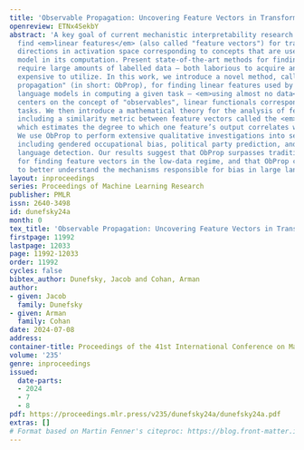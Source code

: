```yaml
---
title: 'Observable Propagation: Uncovering Feature Vectors in Transformers'
openreview: ETNx4SekbY
abstract: 'A key goal of current mechanistic interpretability research in NLP is to
  find <em>linear features</em> (also called "feature vectors") for transformers:
  directions in activation space corresponding to concepts that are used by a given
  model in its computation. Present state-of-the-art methods for finding linear features
  require large amounts of labelled data – both laborious to acquire and computationally
  expensive to utilize. In this work, we introduce a novel method, called "observable
  propagation" (in short: ObProp), for finding linear features used by transformer
  language models in computing a given task – <em>using almost no data</em>. Our paradigm
  centers on the concept of "observables", linear functionals corresponding to given
  tasks. We then introduce a mathematical theory for the analysis of feature vectors,
  including a similarity metric between feature vectors called the <em>coupling coefficient</em>
  which estimates the degree to which one feature’s output correlates with another’s.
  We use ObProp to perform extensive qualitative investigations into several tasks,
  including gendered occupational bias, political party prediction, and programming
  language detection. Our results suggest that ObProp surpasses traditional approaches
  for finding feature vectors in the low-data regime, and that ObProp can be used
  to better understand the mechanisms responsible for bias in large language models.'
layout: inproceedings
series: Proceedings of Machine Learning Research
publisher: PMLR
issn: 2640-3498
id: dunefsky24a
month: 0
tex_title: 'Observable Propagation: Uncovering Feature Vectors in Transformers'
firstpage: 11992
lastpage: 12033
page: 11992-12033
order: 11992
cycles: false
bibtex_author: Dunefsky, Jacob and Cohan, Arman
author:
- given: Jacob
  family: Dunefsky
- given: Arman
  family: Cohan
date: 2024-07-08
address:
container-title: Proceedings of the 41st International Conference on Machine Learning
volume: '235'
genre: inproceedings
issued:
  date-parts:
  - 2024
  - 7
  - 8
pdf: https://proceedings.mlr.press/v235/dunefsky24a/dunefsky24a.pdf
extras: []
# Format based on Martin Fenner's citeproc: https://blog.front-matter.io/posts/citeproc-yaml-for-bibliographies/
---
```

